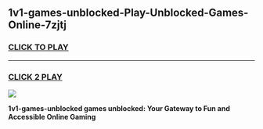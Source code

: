 
## 1v1-games-unblocked-Play-Unblocked-Games-Online-7zjtj
<h3>
<a href="https://premium76.site?title=1v1-games-unblocked&ref=24A">CLICK TO PLAY</a></h3>
<hr>

<h3>
<a href="https://premium76.site?title=1v1-games-unblocked&ref=24A">CLICK 2 PLAY</a>
  
</h3>

<a href="https://premium76.site?title=1v1-games-unblocked&ref=24A"><img src="https://clearcache.store/games.png"></a>


**1v1-games-unblocked games unblocked: Your Gateway to Fun and Accessible Online Gaming**
